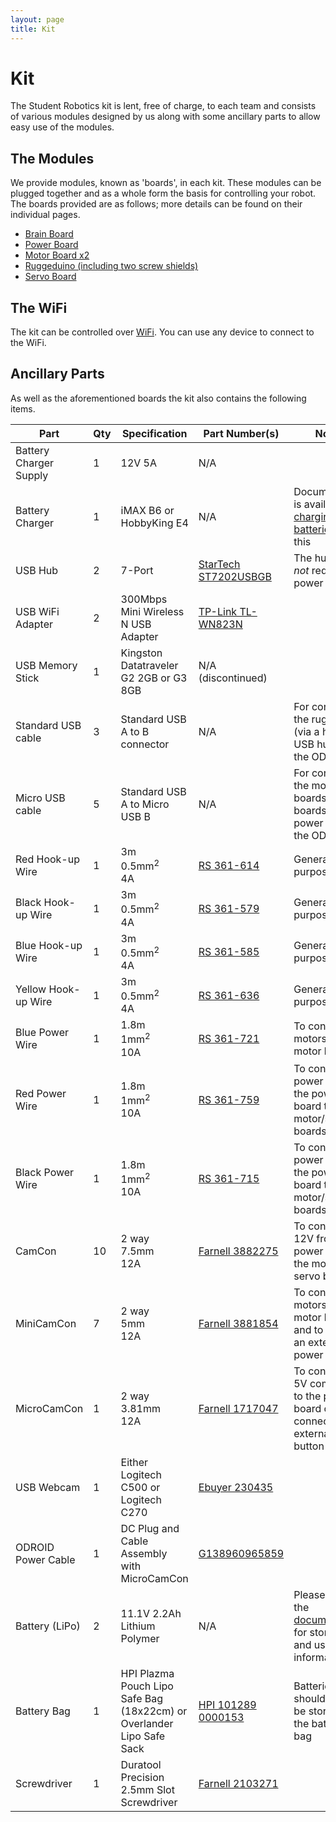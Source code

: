 ```yaml
---
layout: page
title: Kit
---
```


Kit
===

The Student Robotics kit is lent, free of charge, to each team and consists of various modules designed by us along with some ancillary parts to allow easy use of the modules.

The Modules
-----------

We provide modules, known as 'boards', in each kit.
These modules can be plugged together and as a whole form the basis for controlling your robot.
The boards provided are as follows; more details can be found on their individual pages.

 * [Brain Board](/docs/kit/brain_board)
 * [Power Board](/docs/kit/power_board)
 * [Motor Board x2](/docs/kit/motor_board)
 * [Ruggeduino (including two screw shields)](/docs/kit/ruggeduino)
 * [Servo Board](/docs/kit/servo_board)

The WiFi
-------------------

The kit can be controlled over [WiFi](/docs/kit/wifi). You can use any device to connect to the WiFi.

Ancillary Parts
---------------

As well as the aforementioned boards the kit also contains the following items.

|        Part            | Qty | Specification                                                         | Part Number(s)                              | Notes
|------------------------|-----|-----------------------------------------------------------------------|---------------------------------------------|------
| Battery Charger Supply | 1   | 12V 5A                                                                | N/A                                         |
| Battery Charger        | 1   | iMAX B6 or HobbyKing E4                                               | N/A                                         | Documentation is available on [charging the batteries](/docs/kit/batteries) using this
| USB Hub                | 2   | 7-Port                                                                | [StarTech ST7202USBGB][ST7202USBGB]         | The hub does *not* require a power cable
| USB WiFi Adapter       | 2   | 300Mbps Mini Wireless N USB Adapter                                   | [TP-Link TL-WN823N][TL-WN823N]              |
| USB Memory Stick       | 1   | Kingston Datatraveler G2 2GB or G3 8GB                                | N/A (discontinued)                          |
| Standard USB cable     | 3   | Standard USB A to B connector                                         | N/A                                         | For connecting the ruggeduino (via a hub) and USB hubs to the ODROID
| Micro USB cable        | 5   | Standard USB A to Micro USB B                                         | N/A                                         | For connecting the motor boards, servo boards and power board to the ODROID
| Red Hook-up Wire       | 1   | 3m<br />0.5mm<sup>2</sup><br />4A                                     | [RS 361-614][RS-361-614]                    | General purpose wire
| Black Hook-up Wire     | 1   | 3m<br />0.5mm<sup>2</sup><br />4A                                     | [RS 361-579][RS-361-579]                    | General purpose wire
| Blue Hook-up Wire      | 1   | 3m<br />0.5mm<sup>2</sup><br />4A                                     | [RS 361-585][RS-361-585]                    | General purpose wire
| Yellow Hook-up Wire    | 1   | 3m<br />0.5mm<sup>2</sup><br />4A                                     | [RS 361-636][RS-361-636]                    | General purpose wire
| Blue Power Wire        | 1   | 1.8m<br />1mm<sup>2</sup><br />10A                                    | [RS 361-721][RS-361-721]                    | To connect motors to the motor boards
| Red Power Wire         | 1   | 1.8m<br />1mm<sup>2</sup><br />10A                                    | [RS 361-759][RS-361-759]                    | To connect power from the power board to the motor/servo boards
| Black Power Wire       | 1   | 1.8m<br />1mm<sup>2</sup><br />10A                                    | [RS 361-715][RS-361-715]                    | To connect power from the power board to the motor/servo boards
| CamCon                 | 10  | 2 way<br />7.5mm<br />12A                                             | [Farnell 3882275][F-3882275]                | To connect 12V from the power board to the motor and servo boards
| MiniCamCon             | 7   | 2 way<br />5mm<br />12A                                               | [Farnell 3881854][F-3881854]                | To connect motors to the motor boards, and to connect an external power switch
| MicroCamCon            | 1   | 2 way<br />3.81mm<br />12A                                            | [Farnell 1717047][F-1717047]                | To connect a 5V component to the power board or to connect an external start button
| USB Webcam             | 1   | Either Logitech C500 or Logitech C270                                 | [Ebuyer 230435][EB-230435]                  |
| ODROID Power Cable     | 1   | DC Plug and Cable Assembly with MicroCamCon                           | [G138960965859][G138960965859]              |
| Battery (LiPo)         | 2   | 11.1V 2.2Ah Lithium Polymer                                           | N/A                                         | Please read the [documentation](/docs/kit/batteries) for storage and usage information
| Battery Bag            | 1   | HPI Plazma Pouch Lipo Safe Bag (18x22cm) or Overlander Lipo Safe Sack | [HPI 101289][HPI-101289] [0000153][0000153] | Batteries should always be stored in the battery bag
| Screwdriver            | 1   | Duratool Precision 2.5mm Slot Screwdriver                             | [Farnell 2103271][F-2103271]                |

[ST7202USBGB]: http://uk.startech.com/Cards-Adapters/USB-2/Hub/7-Port-USB-20-Hub-UK~ST7202USBGB
[TL-WN823N]: http://www.tp-link.com/en/products/details/?model=TL-WN823N
[F-3882275]: http://www.xgoat.com/p/farnell/3882275
[F-3881854]: http://www.xgoat.com/p/farnell/3881854
[F-1717047]: http://www.xgoat.com/p/farnell/1717047
[F-2103271]: http://www.xgoat.com/p/farnell/2103271
[RS-361-715]: http://www.xgoat.com/p/rs/361-715
[RS-361-759]: http://www.xgoat.com/p/rs/361-759
[RS-361-721]: http://www.xgoat.com/p/rs/361-721
[RS-361-579]: http://www.xgoat.com/p/rs/361-579
[RS-361-614]: http://www.xgoat.com/p/rs/361-614
[RS-361-585]: http://www.xgoat.com/p/rs/361-585
[RS-361-636]: http://www.xgoat.com/p/rs/361-636
[EB-230435]: http://www.ebuyer.com/230435-logitech-c270-hd-webcam-720p-hd-video-960-000582
[G138960965859]: http://www.hardkernel.com/main/products/prdt_info.php?g_code=G138960965859
[0000153]: http://www.modelsport.co.uk/overlander-lipo-safe-sack/rc-car-products/38313
[HPI-101289]: http://www.modelsport.co.uk/hpi-plazma-pouch-lipo-safe-bag-18x22cm-/rc-car-products/39499

